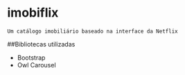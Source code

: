# imobiflix
    Um catálogo imobiliário baseado na interface da Netflix

##Bibliotecas utilizadas
- Bootstrap
- Owl Carousel